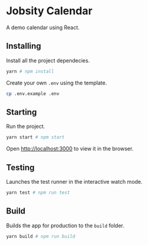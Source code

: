 # Jobsity Calendar
A demo calendar using React.

## Installing
Install all the project dependecies.

```bash
yarn # npm install
```

Create your own `.env` using the template.
```bash
cp .env.example .env
```

## Starting
Run the project.
```bash
yarn start # npm start
```
Open [http://localhost:3000](http://localhost:3000) to view it in the browser.

## Testing
Launches the test runner in the interactive watch mode.
```bash
yarn test # npm run test
```

## Build
Builds the app for production to the `build` folder.
```bash
yarn build # npm run build
```
